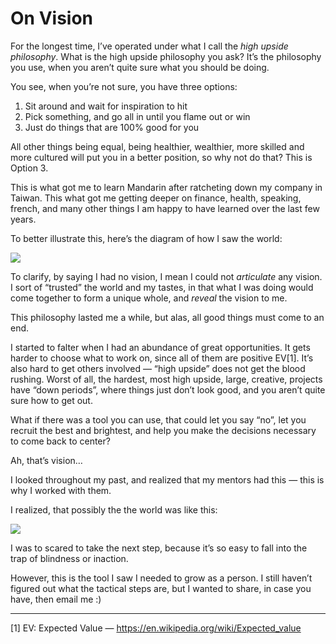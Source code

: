 # On Vision


For the longest time, I’ve operated under what I call the _high upside_
_philosophy_. What is the high upside philosophy you ask? It’s the philosophy
you use, when you aren’t quite sure what you should be doing.

You see, when you’re not sure, you have three options:

  1. Sit around and wait for inspiration to hit
  2. Pick something, and go all in until you flame out or win
  3. Just do things that are 100% good for you

All other things being equal, being healthier, wealthier, more skilled and
more cultured will put you in a better position, so why not do that? This is
Option 3.

This is what got me to learn Mandarin after ratcheting down my company in
Taiwan. This what got me getting deeper on finance, health, speaking, french,
and many other things I am happy to have learned over the last few years.

To better illustrate this, here’s the diagram of how I saw the world:

![](https://stopa.io/api/image/aHR0cHM6Ly9naXRodWIuY29tL3N0b3BhY2hrYS9zdG9wYWJsb2cvYmxvYi9tYXN0ZXIvaW1nLzcwNC8xKmJES3V4bDNJR05rM2pqaUdHR3ZQcFEucG5nP3Jhdz10cnVl)

To clarify, by saying I had no vision, I mean I could not _articulate_ any
vision. I sort of “trusted” the world and my tastes, in that what I was doing
would come together to form a unique whole, and _reveal_ the vision to me.

This philosophy lasted me a while, but alas, all good things must come to an
end.

I started to falter when I had an abundance of great opportunities. It gets
harder to choose what to work on, since all of them are positive EV[1]. It’s
also hard to get others involved — “high upside” does not get the blood
rushing. Worst of all, the hardest, most high upside, large, creative,
projects have “down periods”, where things just don’t look good, and you
aren’t quite sure how to get out.

What if there was a tool you can use, that could let you say “no”, let you
recruit the best and brightest, and help you make the decisions necessary to
come back to center?

Ah, that’s vision…

I looked throughout my past, and realized that my mentors had this — this is
why I worked with them.

I realized, that possibly the the world was like this:

![](https://stopa.io/api/image/aHR0cHM6Ly9naXRodWIuY29tL3N0b3BhY2hrYS9zdG9wYWJsb2cvYmxvYi9tYXN0ZXIvaW1nLzcwNC8xKmxfQ1FXQnA1UmJJc1hFZDdhNjQzWmcucG5nP3Jhdz10cnVl)

I was to scared to take the next step, because it’s so easy to fall into the
trap of blindness or inaction.

However, this is the tool I saw I needed to grow as a person. I still haven’t
figured out what the tactical steps are, but I wanted to share, in case you
have, then email me :)

* * *

[1] EV: Expected Value — <https://en.wikipedia.org/wiki/Expected_value>

